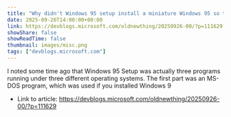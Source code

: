 ```yaml
---
title: "Why didn't Windows 95 setup install a miniature Windows 95 so that it could be written as a 32-bit program?"
date: 2025-09-26T14:00:00+00:00
link: https://devblogs.microsoft.com/oldnewthing/20250926-00/?p=111629
showShare: false
showReadTime: false
thumbnail: images/misc.png
tags: ["devblogs.microsoft.com"]
---
```

I noted some time ago that Windows 95 Setup was actually three programs running under three different operating systems. The first part was an MS-DOS program, which was used if you installed Windows 9

- Link to article: https://devblogs.microsoft.com/oldnewthing/20250926-00/?p=111629